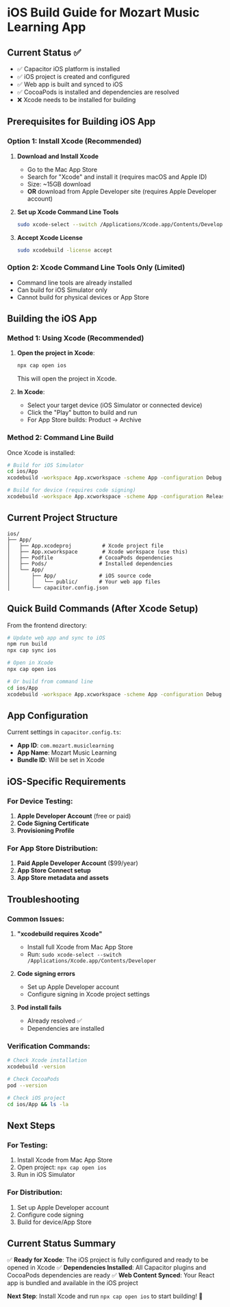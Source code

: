 # iOS Build Guide for Mozart Music Learning App

## Current Status ✅
- ✅ Capacitor iOS platform is installed
- ✅ iOS project is created and configured
- ✅ Web app is built and synced to iOS
- ✅ CocoaPods is installed and dependencies are resolved
- ❌ Xcode needs to be installed for building

## Prerequisites for Building iOS App

### Option 1: Install Xcode (Recommended)
1. **Download and Install Xcode**
   - Go to the Mac App Store
   - Search for "Xcode" and install it (requires macOS and Apple ID)
   - Size: ~15GB download
   - **OR** download from Apple Developer site (requires Apple Developer account)

2. **Set up Xcode Command Line Tools**
   ```bash
   sudo xcode-select --switch /Applications/Xcode.app/Contents/Developer
   ```

3. **Accept Xcode License**
   ```bash
   sudo xcodebuild -license accept
   ```

### Option 2: Xcode Command Line Tools Only (Limited)
- Command line tools are already installed
- Can build for iOS Simulator only
- Cannot build for physical devices or App Store

## Building the iOS App

### Method 1: Using Xcode (Recommended)
1. **Open the project in Xcode**:
   ```bash
   npx cap open ios
   ```
   This will open the project in Xcode.

2. **In Xcode**:
   - Select your target device (iOS Simulator or connected device)
   - Click the "Play" button to build and run
   - For App Store builds: Product → Archive

### Method 2: Command Line Build
Once Xcode is installed:

```bash
# Build for iOS Simulator
cd ios/App
xcodebuild -workspace App.xcworkspace -scheme App -configuration Debug -destination 'platform=iOS Simulator,name=iPhone 15,OS=latest' build

# Build for device (requires code signing)
xcodebuild -workspace App.xcworkspace -scheme App -configuration Release -destination 'generic/platform=iOS' build
```

## Current Project Structure
```
ios/
├── App/
│   ├── App.xcodeproj          # Xcode project file
│   ├── App.xcworkspace        # Xcode workspace (use this)
│   ├── Podfile               # CocoaPods dependencies
│   ├── Pods/                 # Installed dependencies
│   └── App/
│       ├── App/              # iOS source code
│       │   └── public/       # Your web app files
│       └── capacitor.config.json
```

## Quick Build Commands (After Xcode Setup)

From the frontend directory:

```bash
# Update web app and sync to iOS
npm run build
npx cap sync ios

# Open in Xcode
npx cap open ios

# Or build from command line
cd ios/App
xcodebuild -workspace App.xcworkspace -scheme App -configuration Debug -destination 'platform=iOS Simulator,name=iPhone 15,OS=latest' build
```

## App Configuration

Current settings in `capacitor.config.ts`:
- **App ID**: `com.mozart.musiclearning`
- **App Name**: Mozart Music Learning
- **Bundle ID**: Will be set in Xcode

## iOS-Specific Requirements

### For Device Testing:
1. **Apple Developer Account** (free or paid)
2. **Code Signing Certificate**
3. **Provisioning Profile**

### For App Store Distribution:
1. **Paid Apple Developer Account** ($99/year)
2. **App Store Connect setup**
3. **App Store metadata and assets**

## Troubleshooting

### Common Issues:

1. **"xcodebuild requires Xcode"**
   - Install full Xcode from Mac App Store
   - Run: `sudo xcode-select --switch /Applications/Xcode.app/Contents/Developer`

2. **Code signing errors**
   - Set up Apple Developer account
   - Configure signing in Xcode project settings

3. **Pod install fails**
   - Already resolved ✅
   - Dependencies are installed

### Verification Commands:
```bash
# Check Xcode installation
xcodebuild -version

# Check CocoaPods
pod --version

# Check iOS project
cd ios/App && ls -la
```

## Next Steps

### For Testing:
1. Install Xcode from Mac App Store
2. Open project: `npx cap open ios`
3. Run in iOS Simulator

### For Distribution:
1. Set up Apple Developer account
2. Configure code signing
3. Build for device/App Store

## Current Status Summary

✅ **Ready for Xcode**: The iOS project is fully configured and ready to be opened in Xcode
✅ **Dependencies Installed**: All Capacitor plugins and CocoaPods dependencies are ready
✅ **Web Content Synced**: Your React app is bundled and available in the iOS project

**Next Step**: Install Xcode and run `npx cap open ios` to start building! 🚀